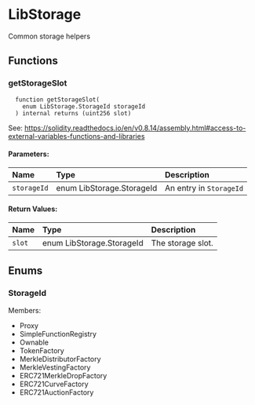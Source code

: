 # LibStorage

Common storage helpers



## Functions
### getStorageSlot
```solidity
  function getStorageSlot(
    enum LibStorage.StorageId storageId
  ) internal returns (uint256 slot)
```
See: https://solidity.readthedocs.io/en/v0.8.14/assembly.html#access-to-external-variables-functions-and-libraries


#### Parameters:
| Name | Type | Description                                                          |
| :--- | :--- | :------------------------------------------------------------------- |
|`storageId` | enum LibStorage.StorageId | An entry in `StorageId`

#### Return Values:
| Name                           | Type          | Description                                                                  |
| :----------------------------- | :------------ | :--------------------------------------------------------------------------- |
|`slot`| enum LibStorage.StorageId | The storage slot.



## Enums
### StorageId
Members:
- Proxy
- SimpleFunctionRegistry
- Ownable
- TokenFactory
- MerkleDistributorFactory
- MerkleVestingFactory
- ERC721MerkleDropFactory
- ERC721CurveFactory
- ERC721AuctionFactory



